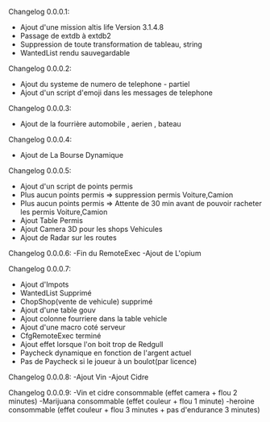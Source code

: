 Changelog 0.0.0.1:
  - Ajout d'une mission altis life Version 3.1.4.8
  - Passage de extdb à extdb2
  - Suppression de toute transformation de tableau, string
  - WantedList rendu sauvegardable

Changelog 0.0.0.2:
  - Ajout du systeme de numero de telephone - partiel
  - Ajout d'un script d'emoji dans les messages de telephone

Changelog 0.0.0.3:
  - Ajout de la fourrière automobile , aerien , bateau

Changelog 0.0.0.4:
  - Ajout de La Bourse Dynamique

 Changelog 0.0.0.5:
  - Ajout d'un script de points permis
  - Plus aucun points permis => suppression permis Voiture,Camion
  - Plus aucun points permis => Attente de 30 min avant de pouvoir racheter les permis Voiture,Camion
  - Ajout Table Permis
  - Ajout Camera 3D pour les shops Vehicules
  - Ajout de Radar sur les routes

 Changelog 0.0.0.6:
  -Fin du RemoteExec
  -Ajout de L'opium

 Changelog 0.0.0.7:
  - Ajout d'Impots
  - WantedList Supprimé
  - ChopShop(vente de vehicule) supprimé
  - Ajout d'une table gouv
  - Ajout colonne fourriere dans la table vehicle
  - Ajout d'une macro coté serveur
  - CfgRemoteExec terminé
  - Ajout effet lorsque l'on boit trop de Redgull
  - Paycheck dynamique en fonction de l'argent actuel
  - Pas de Paycheck si le joueur à un boulot(par licence)

 Changelog 0.0.0.8:
  -Ajout Vin
  -Ajout Cidre

Changelog 0.0.0.9:
  -Vin et cidre consommable (effet camera + flou 2 minutes)
  -Marijuana consommable (effet couleur + flou 1 minute)
  -heroine consommable (effet couleur + flou 3 minutes + pas d'endurance 3 minutes)
